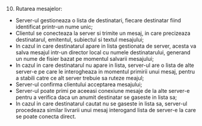 10. Rutarea mesajelor:
- Server-ul gestioneaza o lista de destinatari, fiecare destinatar fiind identificat printr-un nume unic;
- Clientul se conecteaza la server si trimite un mesaj, in care precizeaza destinatarul, emitentul, subiectul si textul mesajului;
- In cazul in care destinatarul apare in lista gestionata de server, acesta va salva mesajul intr-un director local cu numele destinatarului, generand un nume de fisier bazat pe momentul salvarii mesajului;
- In cazul in care destinatarul nu apare in lista, server-ul are o lista de alte server-e pe care le interogheaza in momentul primirii unui mesaj, pentru a stabili catre ce alt server trebuie sa ruteze meajul;
- Server-ul confirma clientului acceptarea mesajului;
- Server-ul poate primi pe aceeasi conexiune mesaje de la alte server-e pentru a verifica daca un anumit destinatar se gaseste in lista sa;
- In cazul in care destinatarul cautat nu se gaseste in lista sa, server-ul procedeaza similar livrarii unui mesaj interogand lista de server-e la care se poate conecta direct.

